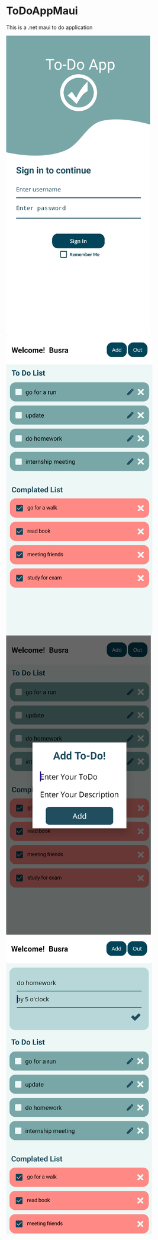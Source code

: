 # ToDoAppMaui
This is a .net maui to do application



<img align="left" src="https://github.com/BusraYorulmaz/ToDoAppMaui/blob/master/images/todo1.png"  />
<img align="left" src="https://github.com/BusraYorulmaz/ToDoAppMaui/blob/master/images/todo2.png"  />
<img align="left" src="https://github.com/BusraYorulmaz/ToDoAppMaui/blob/master/images/todo3.png"  />
<img align="left" src="https://github.com/BusraYorulmaz/ToDoAppMaui/blob/master/images/todo4.png"  />
